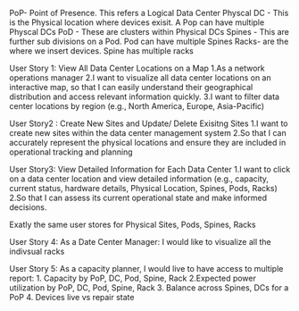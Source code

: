 PoP- Point of Presence. This refers a Logical Data Center
Physcal DC - This is the Physical location where devices exisit. A Pop can have multiple Physcal DCs
PoD - These are clusters within Physical DCs
Spines - This are further sub divisions on a Pod. Pod can have multiple Spines
Racks- are the where we insert devices. Spine has multiple racks

User Story 1: View All Data Center Locations on a Map
    1.As a network operations manager
    2.I want to visualize all data center locations on an interactive map, so that I can easily understand their geographical distribution and access relevant information quickly.
    3.I want to filter data center locations by region (e.g., North America, Europe, Asia-Pacific)

User Story2 : Create New Sites and Update/ Delete Exisitng Sites
    1.I want to create new sites within the data center management system
    2.So that I can accurately represent the physical locations and ensure they are included in operational tracking and planning


User Story3: View Detailed Information for Each Data Center
    1.I want to click on a data center location and view detailed information (e.g., capacity, current status, hardware details, Physical Location, Spines, Pods, Racks)
    2.So that I can assess its current operational state and make informed decisions.

Exatly the same user stores for Physical Sites, Pods, Spines, Racks


User Story 4: As a Date Center Manager: I would like to visualize all the indivsual racks

User Story 5: As a capacity planner, I would live to have access to multiple report:
    1. Capacity by PoP, DC, Pod, Spine, Rack
    2.Expected power utilization by PoP, DC, Pod, Spine, Rack
    3. Balance across Spines, DCs for a PoP
    4. Devices live vs repair state

